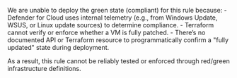 We are unable to deploy the green state (compliant) for this rule because:
    - Defender for Cloud uses internal telemetry (e.g., from Windows Update, WSUS, or Linux update sources) to determine compliance.
    - Terraform cannot verify or enforce whether a VM is fully patched.
    - There’s no documented API or Terraform resource to programmatically confirm a "fully updated" state during deployment.

As a result, this rule cannot be reliably tested or enforced through red/green infrastructure definitions.